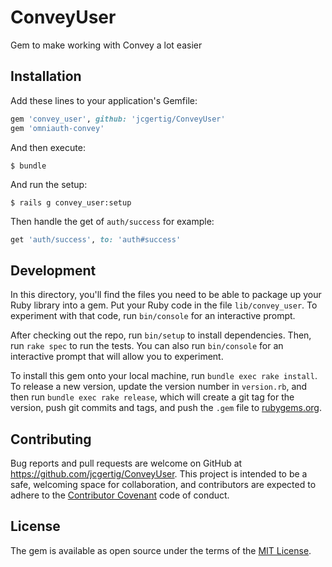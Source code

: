 # ConveyUser

Gem to make working with Convey a lot easier


## Installation

Add these lines to your application's Gemfile:

```ruby
gem 'convey_user', github: 'jcgertig/ConveyUser'
gem 'omniauth-convey'
```

And then execute:

    $ bundle

And run the setup:

    $ rails g convey_user:setup

Then handle the get of `auth/success` for example:

```ruby
get 'auth/success', to: 'auth#success'
```

## Development

In this directory, you'll find the files you need to be able to package up your Ruby library into a gem. Put your Ruby code in the file `lib/convey_user`. To experiment with that code, run `bin/console` for an interactive prompt.

After checking out the repo, run `bin/setup` to install dependencies. Then, run `rake spec` to run the tests. You can also run `bin/console` for an interactive prompt that will allow you to experiment.

To install this gem onto your local machine, run `bundle exec rake install`. To release a new version, update the version number in `version.rb`, and then run `bundle exec rake release`, which will create a git tag for the version, push git commits and tags, and push the `.gem` file to [rubygems.org](https://rubygems.org).

## Contributing

Bug reports and pull requests are welcome on GitHub at https://github.com/jcgertig/ConveyUser. This project is intended to be a safe, welcoming space for collaboration, and contributors are expected to adhere to the [Contributor Covenant](http://contributor-covenant.org) code of conduct.


## License

The gem is available as open source under the terms of the [MIT License](http://opensource.org/licenses/MIT).
